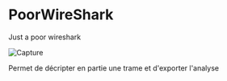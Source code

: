 # PoorWireShark
Just a poor wireshark

![Capture](https://user-images.githubusercontent.com/39791327/160621788-5112f63b-a658-4604-9ec1-3e3ae1979882.PNG)

Permet de décripter en partie une trame et d'exporter l'analyse
